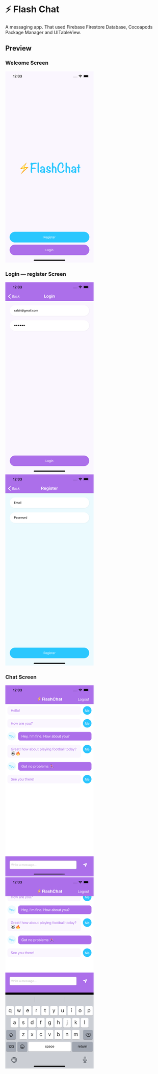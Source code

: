 # ⚡️ Flash Chat
A messaging app. That used Firebase Firestore Database, Cocoapods Package Manager and UITableView. 

## Preview
### Welcome Screen
<img src="/screenshot/1.png" alt="Demo" height="600px"/>

### Login — register Screen
<img src="/screenshot/2.png" alt="Demo" height="600px"/> <img src="/screenshot/3.png" alt="Demo" height="600px"/>
### Chat Screen
<img src="/screenshot/4.png" alt="Demo" height="600px"/> <img src="/screenshot/5.png" alt="Demo" height="600px"/>
